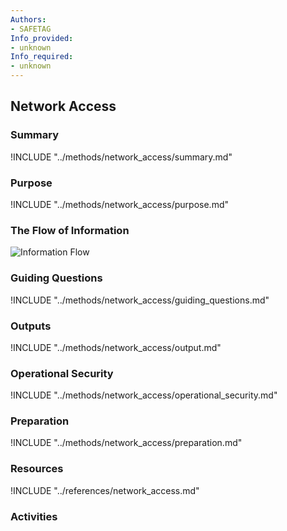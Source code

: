 ```yaml
---
Authors:
- SAFETAG
Info_provided:
- unknown
Info_required:
- unknown
---
```


## Network Access

### Summary
!INCLUDE "../methods/network_access/summary.md"

### Purpose
!INCLUDE "../methods/network_access/purpose.md"

### The Flow of Information
![ Information Flow](images/info_flows/network_access.svg)

### Guiding Questions
!INCLUDE "../methods/network_access/guiding_questions.md"




### Outputs
!INCLUDE "../methods/network_access/output.md"

### Operational Security
!INCLUDE "../methods/network_access/operational_security.md"

### Preparation
!INCLUDE "../methods/network_access/preparation.md"




### Resources

<div class="greybox">
!INCLUDE "../references/network_access.md"
</div>

### Activities